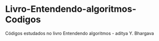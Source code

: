 # Livro-Entendendo-algoritmos-Codigos

Códigos estudados no livro Entendendo algoritmos - aditya Y. Bhargava
